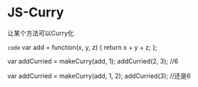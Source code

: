 # JS-Curry
让某个方法可以Curry化

```code```
var add = function(x, y, z) {
  return x + y + z;
};

var addCurried = makeCurry(add, 1);
addCurried(2, 3); //6

var addCurried = makeCurry(add, 1, 2);
addCurried(3); //还是6
